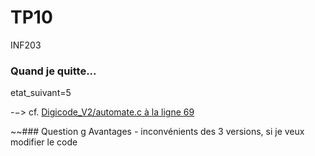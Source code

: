 # TP10
INF203

### Quand je quitte...
etat_suivant=5

-−> cf. [Digicode_V2/automate.c à la ligne 69](https://github.com/charlie38/TP10/Digicode_V2/automate.c)

~~### Question g
Avantages - inconvénients des 3 versions, si je veux modifier le code
